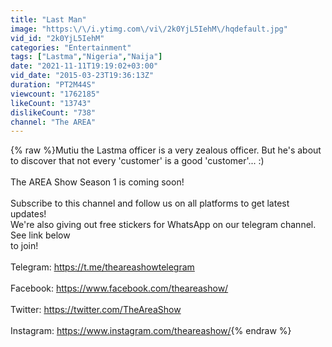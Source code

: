 ```yaml
---
title: "Last Man"
image: "https:\/\/i.ytimg.com\/vi\/2k0YjL5IehM\/hqdefault.jpg"
vid_id: "2k0YjL5IehM"
categories: "Entertainment"
tags: ["Lastma","Nigeria","Naija"]
date: "2021-11-11T19:19:02+03:00"
vid_date: "2015-03-23T19:36:13Z"
duration: "PT2M44S"
viewcount: "1762185"
likeCount: "13743"
dislikeCount: "738"
channel: "The AREA"
---
```

{% raw %}Mutiu the Lastma officer is a very zealous officer. But he's about to discover that not every 'customer' is a good 'customer'... :)<br /><br />The AREA Show Season 1 is coming soon!<br /><br />Subscribe to this channel and follow us on all platforms to get latest updates!<br />We're also giving out free stickers for WhatsApp on our telegram channel. See link below<br />to join!<br /><br />Telegram: <a rel="nofollow" target="blank" href="https://t.me/theareashowtelegram">https://t.me/theareashowtelegram</a><br /><br />Facebook: <a rel="nofollow" target="blank" href="https://www.facebook.com/theareashow/">https://www.facebook.com/theareashow/</a><br /><br />Twitter: <a rel="nofollow" target="blank" href="https://twitter.com/TheAreaShow">https://twitter.com/TheAreaShow</a><br /><br />Instagram: <a rel="nofollow" target="blank" href="https://www.instagram.com/theareashow/">https://www.instagram.com/theareashow/</a>{% endraw %}
